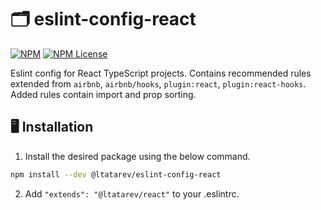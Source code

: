 # 🗂️ eslint-config-react

[![NPM](https://img.shields.io/npm/v/@ltatarev/eslint-config-react?style=flat-square)](https://www.npmjs.com/package/@ltatarev/eslint-config-react) [![NPM License](https://img.shields.io/npm/l/@ltatarev/eslint-config-react?style=flat-square)](https://opensource.org/licenses/MIT)

Eslint config for React TypeScript projects. Contains recommended rules extended from `airbnb`, `airbnb/hooks`, `plugin:react`, `plugin:react-hooks`. Added rules contain import and prop sorting.

## 🖥️ Installation

1. Install the desired package using the below command.

```sh
npm install --dev @ltatarev/eslint-config-react
```

2. Add `"extends": "@ltatarev/react"` to your .eslintrc.

